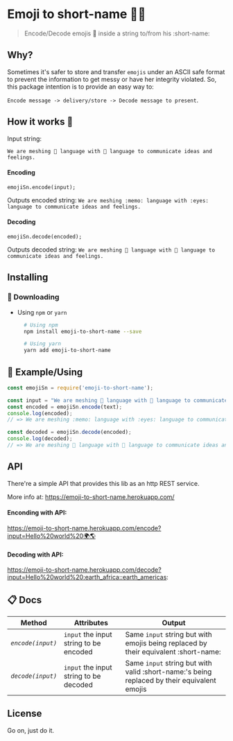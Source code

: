 # Emoji to short-name 🎉😊
> Encode/Decode emojis 📝 inside a string to/from his :short-name:

## Why?
Sometimes it's safer to store and transfer `emojis` under an ASCII safe format to prevent the information to get messy or have her integrity violated. So, this package intention is to provide an easy way to:

`Encode message -> delivery/store -> Decode message to present`.

## How it works 🚀

Input string: 

`We are meshing 📝 language with 👀 language to communicate ideas and feelings.`

#### Encoding
`emojiSn.encode(input);`

Outputs encoded string: `We are meshing :memo: language with :eyes: language to communicate ideas and feelings.`

#### Decoding
`emojiSn.decode(encoded);`

Outputs decoded string: `We are meshing 📝 language with 👀 language to communicate ideas and feelings.`

## Installing
### 📲 Downloading
- Using `npm` or `yarn`

  ```sh
    # Using npm
    npm install emoji-to-short-name --save

    # Using yarn
    yarn add emoji-to-short-name
  ```

## 👀 Example/Using

```js
const emojiSn = require('emoji-to-short-name');

const input = "We are meshing 📝 language with 👀 language to communicate ideas and feelings.";
const encoded = emojiSn.encode(text);
console.log(encoded);
// => We are meshing :memo: language with :eyes: language to communicate ideas and feelings.

const decoded = emojiSn.decode(encoded);
console.log(decoded);
// => We are meshing 📝 language with 👀 language to communicate ideas and feelings.

```

## API

There're a simple API that provides this lib as an http REST service.

More info at:
https://emoji-to-short-name.herokuapp.com/

#### Enconding with API:
https://emoji-to-short-name.herokuapp.com/encode?input=Hello%20world%20🌍🌎

#### Decoding with API:
https://emoji-to-short-name.herokuapp.com/decode?input=Hello%20world%20:earth_africa::earth_americas:


## 📋 Docs
| Method | Attributes | Output |
|---------------------------|-------------|--------------------|
| *`encode(input)`* | `input` the input string to be encoded | Same `input` string but with emojis being replaced by their equivalent :short-name: |
| *`decode(input)`* | `input` the input string to be decoded | Same `input` string but with valid :short-name:'s being replaced by their equivalent emojis |


## License
Go on, just do it.
